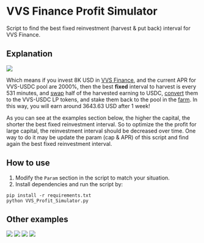 # VVS Finance Profit Simulator

Script to find the best fixed reinvestment (harvest & put back) interval for VVS Finance.

## Explanation

<img src="https://raw.githubusercontent.com/eric19960304/vvs-finance-profit-simulator/main/demo/8000.png">

Which means if you invest 8K USD in [VVS Finance](https://vvs.finance/farms), and the current APR for VVS-USDC pool are 2000%, then the best <b>fixed</b> interval to harvest is every 531 minutes, and [swap](https://vvs.finance/swap) half of the harvested earning to USDC, [convert](https://vvs.finance/add) them to the VVS-USDC LP tokens, and stake them back to the pool in the [farm](https://vvs.finance/farms). In this way, you will earn around 3643.63 USD after 1 week!

As you can see at the examples section below, the higher the capital, the shorter the best fixed reinvestment interval. So to optimize the the profit for large capital, the reinvestment interval should be decreased over time. One way to do it may be update the param (cap & APR) of this script and find again the best fixed reinvestment interval.

## How to use

1. Modify the `Param` section in the script to match your situation.
2. Install dependencies and run the script by:
```
pip install -r requirements.txt
python VVS_Profit_Simulator.py
```

## Other examples

<img src="https://raw.githubusercontent.com/eric19960304/vvs-finance-profit-simulator/main/demo/1000.png">

<img src="https://raw.githubusercontent.com/eric19960304/vvs-finance-profit-simulator/main/demo/3000.png">

<img src="https://raw.githubusercontent.com/eric19960304/vvs-finance-profit-simulator/main/demo/16000.png">

<img src="https://raw.githubusercontent.com/eric19960304/vvs-finance-profit-simulator/main/demo/100000.png">